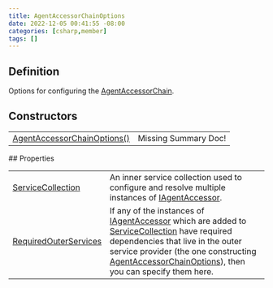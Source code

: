 ```yaml
---
title: AgentAccessorChainOptions
date: 2022-12-05 00:41:55 -08:00
categories: [csharp,member]
tags: []
---
```


## Definition

Options for configuring the <a href='/posts/csharp.member.entitydb.common.agents.agentaccessorchain/'>AgentAccessorChain</a>.

## Constructors
<table><tr><td><!--/posts/csharp.member.entitydb.common.agents.agentaccessorchainoptions-.ctor#.../--><a href='#'>AgentAccessorChainOptions()</a></td><td>Missing Summary Doc!</td></tr></table>
## Properties
<table><tr><td><!--/posts/csharp.member.entitydb.common.agents.agentaccessorchainoptions.servicecollection/--><a href='#'>ServiceCollection</a></td><td>
An inner service collection used to configure and resolve multiple instances of <a href='/posts/csharp.member.entitydb.abstractions.agents.iagentaccessor/'>IAgentAccessor</a>.
</td></tr><tr><td><!--/posts/csharp.member.entitydb.common.agents.agentaccessorchainoptions.requiredouterservices/--><a href='#'>RequiredOuterServices</a></td><td>
If any of the instances of <a href='/posts/csharp.member.entitydb.abstractions.agents.iagentaccessor/'>IAgentAccessor</a> which are added to <!--/posts/csharp.member.entitydb.common.agents.agentaccessorchainoptions.servicecollection/--><a href='#'>ServiceCollection</a>
have required dependencies that live in the outer service provider (the one constructing
<a href='/posts/csharp.member.entitydb.common.agents.agentaccessorchainoptions/'>AgentAccessorChainOptions</a>),
then you can specify them here.
</td></tr></table>
